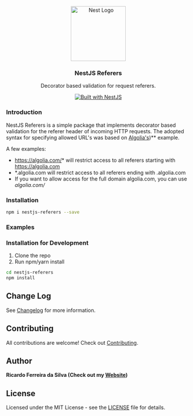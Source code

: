 <h1 align="center"></h1>

<div align="center">
  <a href="http://nestjs.com/" target="_blank">
    <img src="https://nestjs.com/img/logo_text.svg" width="150" alt="Nest Logo" />
  </a>
</div>

<h3 align="center">NestJS Referers</h3>
<p align="center">Decorator based validation for request referers.</p>
<div align="center">
  <a href="https://nestjs.com" target="_blank">
    <img src="https://img.shields.io/badge/built%20with-NestJs-red.svg" alt="Built with NestJS">
  </a>
</div>

### Introduction

NestJS Referers is a simple package that implements decorator based validation for the referer header of incoming HTTP requests.
The adopted syntax for specifying allowed URL's was based on [Algolia's](https://www.algolia.com/doc/guides/security/api-keys/in-depth/api-key-restrictions/))** example.

A few examples:
- https://algolia.com/* will restrict access to all referers starting with https://algolia.com
- *.algolia.com will restrict access to all referers ending with .algolia.com
- If you want to allow access for the full domain algolia.com, you can use *algolia.com/*


### Installation

```bash
npm i nestjs-referers --save
```

### Examples



### Installation for Development

1. Clone the repo
2. Run npm/yarn install

```bash
cd nestjs-referers
npm install
```

## Change Log

See [Changelog](CHANGELOG.md) for more information.

## Contributing

All contributions are welcome! Check out [Contributing](CONTRIBUTING.md).

## Author

**Ricardo Ferreira da Silva (Check out my [Website](https://ricardoferreirasilva.pt))**

## License

Licensed under the MIT License - see the [LICENSE](LICENSE) file for details.
